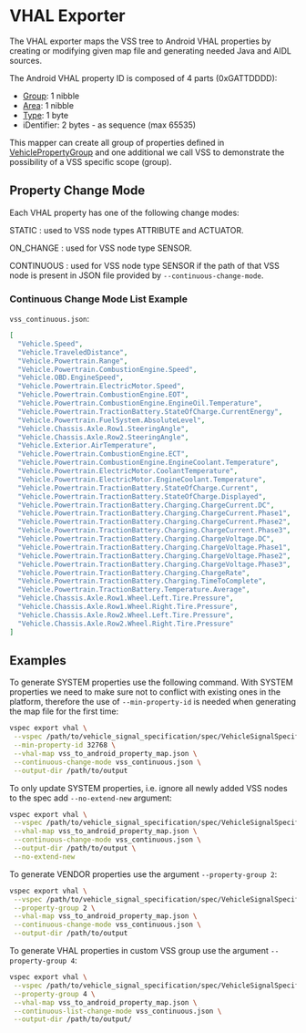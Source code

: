# VHAL Exporter

The VHAL exporter maps the VSS tree to Android VHAL properties by creating or modifying given map file and generating
needed Java and AIDL sources.

The Android VHAL property ID is composed of 4 parts (0xGATTDDDD):

- [Group](https://cs.android.com/android/platform/superproject/main/+/main:hardware/interfaces/automotive/vehicle/aidl_property/android/hardware/automotive/vehicle/VehiclePropertyGroup.aidl): 1 nibble
- [Area](https://cs.android.com/android/platform/superproject/main/+/main:hardware/interfaces/automotive/vehicle/aidl_property/android/hardware/automotive/vehicle/VehicleArea.aidl): 1 nibble
- [Type](https://cs.android.com/android/platform/superproject/main/+/main:hardware/interfaces/automotive/vehicle/aidl_property/android/hardware/automotive/vehicle/VehiclePropertyType.aidl): 1 byte
- iDentifier: 2 bytes - as sequence (max 65535)

This mapper can create all group of properties defined in
[VehiclePropertyGroup](https://cs.android.com/android/platform/superproject/main/+/main:hardware/interfaces/automotive/vehicle/aidl_property/android/hardware/automotive/vehicle/VehiclePropertyGroup.aidl)
and one additional we call VSS to demonstrate the possibility of a VSS specific scope (group).

## Property Change Mode

Each VHAL property has one of the following change modes:

STATIC
: used to VSS node types ATTRIBUTE and ACTUATOR.

ON_CHANGE
: used for VSS node type SENSOR.

CONTINUOUS
: used for VSS node type SENSOR if the path of that VSS node is present in JSON file provided by `--continuous-change-mode`.

### Continuous Change Mode List Example

`vss_continuous.json`:
```json
[
  "Vehicle.Speed",
  "Vehicle.TraveledDistance",
  "Vehicle.Powertrain.Range",
  "Vehicle.Powertrain.CombustionEngine.Speed",
  "Vehicle.OBD.EngineSpeed",
  "Vehicle.Powertrain.ElectricMotor.Speed",
  "Vehicle.Powertrain.CombustionEngine.EOT",
  "Vehicle.Powertrain.CombustionEngine.EngineOil.Temperature",
  "Vehicle.Powertrain.TractionBattery.StateOfCharge.CurrentEnergy",
  "Vehicle.Powertrain.FuelSystem.AbsoluteLevel",
  "Vehicle.Chassis.Axle.Row1.SteeringAngle",
  "Vehicle.Chassis.Axle.Row2.SteeringAngle",
  "Vehicle.Exterior.AirTemperature",
  "Vehicle.Powertrain.CombustionEngine.ECT",
  "Vehicle.Powertrain.CombustionEngine.EngineCoolant.Temperature",
  "Vehicle.Powertrain.ElectricMotor.CoolantTemperature",
  "Vehicle.Powertrain.ElectricMotor.EngineCoolant.Temperature",
  "Vehicle.Powertrain.TractionBattery.StateOfCharge.Current",
  "Vehicle.Powertrain.TractionBattery.StateOfCharge.Displayed",
  "Vehicle.Powertrain.TractionBattery.Charging.ChargeCurrent.DC",
  "Vehicle.Powertrain.TractionBattery.Charging.ChargeCurrent.Phase1",
  "Vehicle.Powertrain.TractionBattery.Charging.ChargeCurrent.Phase2",
  "Vehicle.Powertrain.TractionBattery.Charging.ChargeCurrent.Phase3",
  "Vehicle.Powertrain.TractionBattery.Charging.ChargeVoltage.DC",
  "Vehicle.Powertrain.TractionBattery.Charging.ChargeVoltage.Phase1",
  "Vehicle.Powertrain.TractionBattery.Charging.ChargeVoltage.Phase2",
  "Vehicle.Powertrain.TractionBattery.Charging.ChargeVoltage.Phase3",
  "Vehicle.Powertrain.TractionBattery.Charging.ChargeRate",
  "Vehicle.Powertrain.TractionBattery.Charging.TimeToComplete",
  "Vehicle.Powertrain.TractionBattery.Temperature.Average",
  "Vehicle.Chassis.Axle.Row1.Wheel.Left.Tire.Pressure",
  "Vehicle.Chassis.Axle.Row1.Wheel.Right.Tire.Pressure",
  "Vehicle.Chassis.Axle.Row2.Wheel.Left.Tire.Pressure",
  "Vehicle.Chassis.Axle.Row2.Wheel.Right.Tire.Pressure"
]
```

## Examples

To generate SYSTEM properties use the following command. With SYSTEM properties we need to make sure not to conflict
with existing ones in the platform, therefore the use of `--min-property-id` is needed when generating the map file
for the first time:

```bash
vspec export vhal \
 --vspec /path/to/vehicle_signal_specification/spec/VehicleSignalSpecification.vspec \
 --min-property-id 32768 \
 --vhal-map vss_to_android_property_map.json \
 --continuous-change-mode vss_continuous.json \
 --output-dir /path/to/output
```

To only update SYSTEM properties, i.e. ignore all newly added VSS nodes to the spec add `--no-extend-new` argument:

```bash
vspec export vhal \
 --vspec /path/to/vehicle_signal_specification/spec/VehicleSignalSpecification.vspec \
 --vhal-map vss_to_android_property_map.json \
 --continuous-change-mode vss_continuous.json \
 --output-dir /path/to/output \
 --no-extend-new
```

To generate VENDOR properties use the argument `--property-group 2`:

```bash
vspec export vhal \
 --vspec /path/to/vehicle_signal_specification/spec/VehicleSignalSpecification.vspec \
 --property-group 2 \
 --vhal-map vss_to_android_property_map.json \
 --continuous-change-mode vss_continuous.json \
 --output-dir /path/to/output
```

To generate VHAL properties in custom VSS group use the argument `--property-group 4`:

```bash
vspec export vhal \
 --vspec /path/to/vehicle_signal_specification/spec/VehicleSignalSpecification.vspec \
 --property-group 4 \
 --vhal-map vss_to_android_property_map.json \
 --continuous-list-change-mode vss_continuous.json \
 --output-dir /path/to/output/
```
